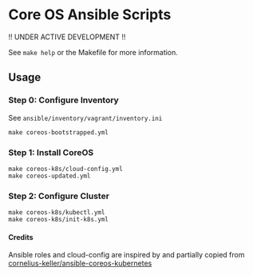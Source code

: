 # Core OS Ansible Scripts

!! UNDER ACTIVE DEVELOPMENT !!

See `make help` or the Makefile for more information.


## Usage

### Step 0: Configure Inventory
See `ansible/inventory/vagrant/inventory.ini`
```
make coreos-bootstrapped.yml
```

### Step 1: Install CoreOS
```
make coreos-k8s/cloud-config.yml
make coreos-updated.yml
```

### Step 2: Configure Cluster
```
make coreos-k8s/kubectl.yml
make coreos-k8s/init-k8s.yml
```

#### Credits 
Ansible roles and cloud-config are inspired by and partially copied from
[cornelius-keller/ansible-coreos-kubernetes](https://github.com/cornelius-keller/ansible-coreos-kubernetes)
